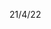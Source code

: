 21/4/22

<!-- explicad los algoritmos (svm,etc, poner referencias)  -->

<!-- Poner espectrograma en las características. -->

<!-- poner la direccion de la bd entre parentesis -->

<!-- Explicar el algoritmo de cross validation en el apartado 4. (desarrollo), como funciona el algoritmo -->

<!-- Referenciar la tabla 1 de algun sitio. -->

<!-- Usar table generator para la matriz de confusion -->
